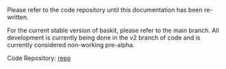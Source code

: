 Please refer to the code repository until this documentation has been
re-written.

For the current stable version of baskit, please refer to the main branch.
All development is currently being done in the v2 branch of code and is
currently considered non-working pre-alpha.

Code Repository: [repo][]

[repo]: https://github.com/SteveMcGrath/baskit